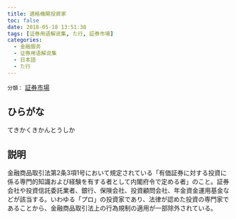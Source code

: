 ```yaml
---
title: 適格機関投資家
toc: false
date: 2018-05-18 13:51:38
tags: [证券用语解说集, た行, 証券市場]
categories:
  - 金融服务
  - 证券用语解说集
  - 日本語
  - た行
---
```


`分類：` [証券市場](/tags/証券市場/)

## ひらがな

てきかくきかんとうしか

## 説明

金融商品取引法第2条3項1号において規定されている「有価証券に対する投資に係る専門的知識および経験を有する者として内閣府令で定める者」のこと。証券会社や投資信託委託業者、銀行、保険会社、投資顧問会社、年金資金運用基金などが該当する。いわゆる「プロ」の投資家であり、法律が認めた投資の専門家であることから、金融商品取引法上の行為規制の適用が一部除外されている。
